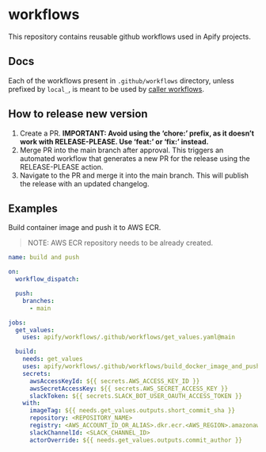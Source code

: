 # workflows

This repository contains reusable github workflows used in Apify projects.

## Docs

Each of the workflows present in `.github/workflows` directory, unless prefixed by `local_`, is meant to be used by [caller workflows](https://docs.github.com/en/actions/using-workflows/reusing-workflows#example-caller-workflow).

## How to release new version

1. Create a PR. **IMPORTANT: Avoid using the ‘chore:’ prefix, as it doesn’t work with RELEASE-PLEASE. Use ‘feat:’ or ‘fix:’ instead.**
2. Merge PR into the main branch after approval. This triggers an automated workflow that generates a new PR for the release using the RELEASE-PLEASE action.
3. Navigate to the PR and merge it into the main branch. This will publish the release with an updated changelog.

## Examples

Build container image and push it to AWS ECR.

> NOTE: AWS ECR repository needs to be already created.

```yml
name: build and push

on:
  workflow_dispatch:

  push:
    branches:
      - main

jobs:
  get_values:
    uses: apify/workflows/.github/workflows/get_values.yaml@main

  build:
    needs: get_values
    uses: apify/workflows/.github/workflows/build_docker_image_and_push_to_ecr.yaml@main
    secrets:
      awsAccessKeyId: ${{ secrets.AWS_ACCESS_KEY_ID }}
      awsSecretAccessKey: ${{ secrets.AWS_SECRET_ACCESS_KEY }}
      slackToken: ${{ secrets.SLACK_BOT_USER_OAUTH_ACCESS_TOKEN }}
    with:
      imageTag: ${{ needs.get_values.outputs.short_commit_sha }}
      repository: <REPOSITORY_NAME>
      registry: <AWS_ACCOUNT_ID_OR_ALIAS>.dkr.ecr.<AWS_REGION>.amazonaws.com
      slackChannelId: <SLACK_CHANNEL_ID>
      actorOverride: ${{ needs.get_values.outputs.commit_author }}
```
